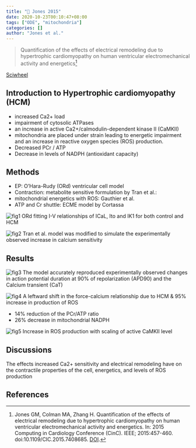 ```yaml
---
title: "📒 Jones 2015"
date: 2020-10-23T00:10:47+08:00
tags: ["ODE", "mitochondria"]
categories: []
author: "Jones et al."
---
```


> Quantification of the effects of electrical remodeling due to hypertrophic cardiomyopathy on human ventricular electromechanical activity and energetics[^Jones2015]

[Sciwheel](https://sciwheel.com/work/#/items/5949408)

<!--more-->

## Introduction to Hypertrophic cardiomyopathy (HCM)
* increased Ca2+ load
* impairment of cytosolic ATPases
* an increase in active Ca2+/calmodulin-dependent kinase II (CaMKII)
* mitochondria are placed under strain leading to energetic impairment and an  increase in reactive oxygen species (ROS) production.
* Decreased PCr / ATP
* Decrease in levels of NADPH (antioxidant capacity)

## Methods
* EP: O’Hara-Rudy (ORd) ventricular cell model
* Contraction: metabolite sensitive formulation by Tran et al.:
* mitochondrial energetics with ROS: Gauthier et al.
* ATP and Cr shuttle: ECME model by Cortassa

![fig1 ORd fitting I-V relationships of ICaL, Ito and IK1 for both control and HCM](https://user-images.githubusercontent.com/40054455/86698947-5682ab00-c042-11ea-8b42-8930e391bfec.png)

![fig2 Tran et al. model was modified to simulate the experimentally observed increase in calcium sensitivity](https://user-images.githubusercontent.com/40054455/86698953-584c6e80-c042-11ea-90b6-931e22b6e257.png)

## Results
![fig3 The model accurately reproduced experimentally observed changes in action potential duration at 90% of repolarization (APD90) and the Calcium transient (CaT)](https://user-images.githubusercontent.com/40054455/86698955-58e50500-c042-11ea-80aa-562f41e24ba8.png)

![fig4 A leftward shift in the force-calcium relationship due to HCM & 95% increase in production of ROS](https://user-images.githubusercontent.com/40054455/86698965-5a163200-c042-11ea-96b9-5916358ebf16.png)

* 14% reduction of the PCr/ATP ratio
* 26% decrease in mitochondrial NADPH

![fig5 Increase in ROS production with scaling of active CaMKII level](https://user-images.githubusercontent.com/40054455/86698973-5b475f00-c042-11ea-83e8-a225c52dcf34.png)

## Discussions
The effects increased Ca2+ sensitivity and electrical remodeling have on the contractile properties of the cell, energetics, and levels of ROS production

## References
[^Jones2015]: Jones GM, Colman MA, Zhang H. Quantification of the effects of electrical remodeling due to hypertrophic cardiomyopathy on human ventricular electromechanical activity and energetics. In: 2015 Computing in Cardiology Conference (CinC). IEEE; 2015:457-460. doi:10.1109/CIC.2015.7408685. [DOI](http://ieeexplore.ieee.org/document/7408685/).
